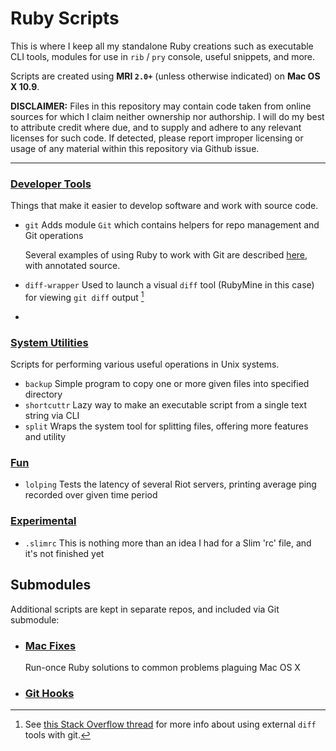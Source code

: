 # Ruby Scripts
This is where I keep all my standalone Ruby creations such as executable CLI tools, modules for use in `rib` / `pry` console, useful snippets, and more.

Scripts are created using **MRI `2.0+`** (unless otherwise indicated) on **Mac OS X 10.9**.

**DISCLAIMER:** Files in this repository may contain code taken from online sources for which I claim neither ownership nor authorship. I will do my best to attribute credit where due, and to supply and adhere to any relevant licenses for such code. If detected, please report improper licensing or usage of any material within this repository via Github issue.

---

### [Developer Tools](dev-tools/)
Things that make it easier to develop software and work with source code.

- `git` Adds module `Git` which contains helpers for repo management and Git operations

  Several examples of using Ruby to work with Git are described [here][2], with annotated source.
- `diff-wrapper` Used to launch a visual `diff` tool (RubyMine in this case) for viewing `git diff` output [^git-diff-so-thread]
- ~~~`sass-convert-dir`~~~ **This is fairly useless** *(now obsoleted by builtin SASS feature)*

### [System Utilities](system-utils/)
Scripts for performing various useful operations in Unix systems.

- `backup` Simple program to copy one or more given files into specified directory
- `shortcuttr` Lazy way to make an executable script from a single text string via CLI
- `split` Wraps the system tool for splitting files, offering more features and utility

### [Fun](fun/)
- `lolping` Tests the latency of several Riot servers, printing average ping recorded over given time period

### [Experimental](experiment/)
- `.slimrc` This is nothing more than an idea I had for a Slim 'rc' file, and it's not finished yet


## Submodules
Additional scripts are kept in separate repos, and included via Git submodule:

- ### [Mac Fixes](https://github.com/SteveBenner/mac-osx-fixes)
  Run-once Ruby solutions to common problems plaguing Mac OS X
- ### [Git Hooks](https://github.com/SteveBenner/git-hooks)


[1]: https://bitbucket.org/SteveBenner09/sb-git
[2]: dev-tools/git.md

[^git-diff-so-thread]: See [this Stack Overflow thread](http://stackoverflow.com/questions/255202/how-do-i-view-git-diff-output-with-a-visual-diff-program/) for more info about using external `diff` tools with git.